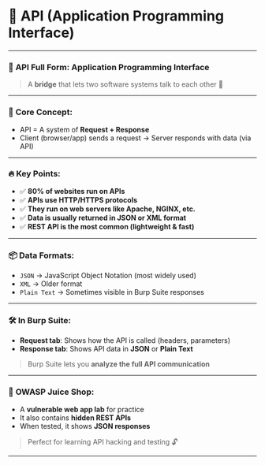 
# 📘 API (Application Programming Interface)

---

### 🔹 **API Full Form**: Application Programming Interface

> A **bridge** that lets two software systems talk to each other 🔗

---

### 🧠 **Core Concept**:

* API = A system of **Request + Response**
* Client (browser/app) sends a request → Server responds with data (via API)

---

### 🔥 **Key Points**:

- ✅ **80% of websites run on APIs**
- ✅ **APIs use HTTP/HTTPS protocols**
- ✅ **They run on web servers like Apache, NGINX, etc.**
- ✅ **Data is usually returned in JSON or XML format**
- ✅ **REST API is the most common (lightweight & fast)**

---

### 📦 **Data Formats**:

* `JSON` → JavaScript Object Notation (most widely used)
* `XML` → Older format
* `Plain Text` → Sometimes visible in Burp Suite responses

---

### 🛠 **In Burp Suite**:

* **Request tab**: Shows how the API is called (headers, parameters)
* **Response tab**: Shows API data in **JSON** or **Plain Text**

> Burp Suite lets you **analyze the full API communication**

---

### 🧪 **OWASP Juice Shop**:

* A **vulnerable web app lab** for practice
* It also contains **hidden REST APIs**
* When tested, it shows **JSON responses**

> Perfect for learning API hacking and testing 🔓

---

